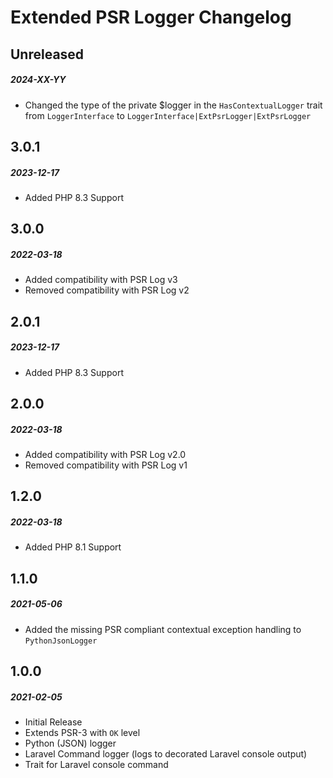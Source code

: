 # Extended PSR Logger Changelog

## Unreleased
##### 2024-XX-YY

- Changed the type of the private $logger in the `HasContextualLogger` trait from `LoggerInterface` to `LoggerInterface|ExtPsrLogger|ExtPsrLogger`

## 3.0.1
##### 2023-12-17

- Added PHP 8.3 Support

## 3.0.0
##### 2022-03-18

- Added compatibility with PSR Log v3
- Removed compatibility with PSR Log v2

## 2.0.1
##### 2023-12-17

- Added PHP 8.3 Support

## 2.0.0
##### 2022-03-18

- Added compatibility with PSR Log v2.0
- Removed compatibility with PSR Log v1

## 1.2.0
##### 2022-03-18

- Added PHP 8.1 Support

## 1.1.0
##### 2021-05-06

- Added the missing PSR compliant contextual exception handling to `PythonJsonLogger`

## 1.0.0
##### 2021-02-05

- Initial Release
- Extends PSR-3 with `OK` level
- Python (JSON) logger
- Laravel Command logger (logs to decorated Laravel console output)
- Trait for Laravel console command
